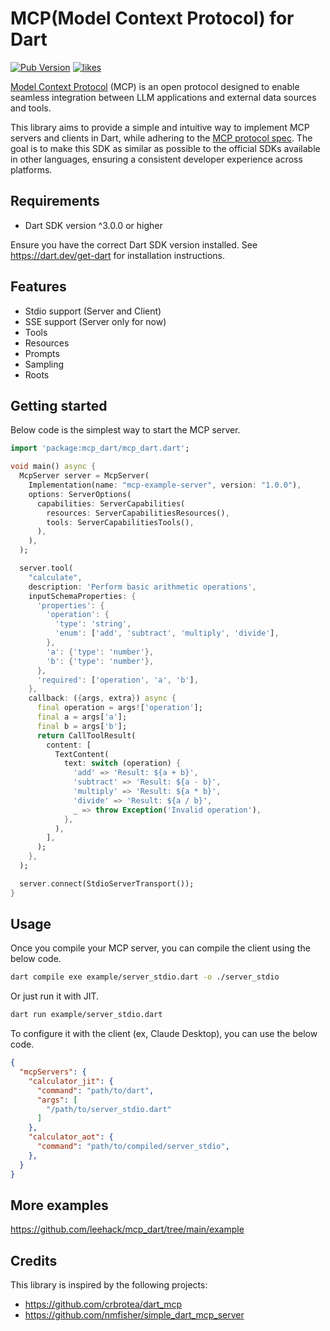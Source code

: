 # MCP(Model Context Protocol) for Dart

[![Pub Version](https://img.shields.io/pub/v/mcp_dart?color=blueviolet)](https://pub.dev/packages/mcp_dart)
[![likes](https://img.shields.io/pub/likes/mcp_dart?logo=dart)](https://pub.dev/packages/mcp_dart/score)

[Model Context Protocol](https://modelcontextprotocol.io/) (MCP) is an open protocol designed to enable seamless integration between LLM applications and external data sources and tools.

This library aims to provide a simple and intuitive way to implement MCP servers and clients in Dart, while adhering to the [MCP protocol spec](https://spec.modelcontextprotocol.io/). The goal is to make this SDK as similar as possible to the official SDKs available in other languages, ensuring a consistent developer experience across platforms.

## Requirements

- Dart SDK version ^3.0.0 or higher

Ensure you have the correct Dart SDK version installed. See <https://dart.dev/get-dart> for installation instructions.

## Features

- Stdio support (Server and Client)
- SSE support (Server only for now)
- Tools
- Resources
- Prompts
- Sampling
- Roots

## Getting started

Below code is the simplest way to start the MCP server.

```dart
import 'package:mcp_dart/mcp_dart.dart';

void main() async {
  McpServer server = McpServer(
    Implementation(name: "mcp-example-server", version: "1.0.0"),
    options: ServerOptions(
      capabilities: ServerCapabilities(
        resources: ServerCapabilitiesResources(),
        tools: ServerCapabilitiesTools(),
      ),
    ),
  );

  server.tool(
    "calculate",
    description: 'Perform basic arithmetic operations',
    inputSchemaProperties: {
      'properties': {
        'operation': {
          'type': 'string',
          'enum': ['add', 'subtract', 'multiply', 'divide'],
        },
        'a': {'type': 'number'},
        'b': {'type': 'number'},
      },
      'required': ['operation', 'a', 'b'],
    },
    callback: ({args, extra}) async {
      final operation = args!['operation'];
      final a = args['a'];
      final b = args['b'];
      return CallToolResult(
        content: [
          TextContent(
            text: switch (operation) {
              'add' => 'Result: ${a + b}',
              'subtract' => 'Result: ${a - b}',
              'multiply' => 'Result: ${a * b}',
              'divide' => 'Result: ${a / b}',
              _ => throw Exception('Invalid operation'),
            },
          ),
        ],
      );
    },
  );

  server.connect(StdioServerTransport());
}
```

## Usage

Once you compile your MCP server, you can compile the client using the below code.

```bash
dart compile exe example/server_stdio.dart -o ./server_stdio
```

Or just run it with JIT.

```bash
dart run example/server_stdio.dart
```

To configure it with the client (ex, Claude Desktop), you can use the below code.

```json
{
  "mcpServers": {
    "calculator_jit": {
      "command": "path/to/dart",
      "args": [
        "/path/to/server_stdio.dart"
      ]
    },
    "calculator_aot": {
      "command": "path/to/compiled/server_stdio",
    },
  }
}
```

## More examples

<https://github.com/leehack/mcp_dart/tree/main/example>

## Credits

This library is inspired by the following projects:

- <https://github.com/crbrotea/dart_mcp>
- <https://github.com/nmfisher/simple_dart_mcp_server>
